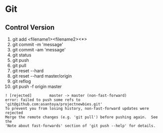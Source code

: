 # Git

## Control Version

1. git add \<filename1\>\<filename2\>\<\*\>
2. git commit -m 'message'
3. git commit -am 'message'
4. git status
5. git push
6. git pull
7. git reset --hard <hash code>
8. git reset --hard master/origin
9. git reflog
10. git push -f origin master

```
! [rejected]        master -> master (non-fast-forward)
error: failed to push some refs to 'git@github.com:asantoya/projectnewbies.git'
To prevent you from losing history, non-fast-forward updates were rejected
Merge the remote changes (e.g. 'git pull') before pushing again.  See the
'Note about fast-forwards' section of 'git push --help' for details.
```
